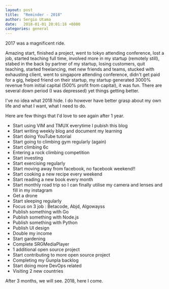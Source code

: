 ```yaml
---
layout: post
title:  "Reminder - 2018"
author: Sergio Utama
date:   2018-01-01 20:01:18 +0800
categories: general
---
```


2017 was a magnificent ride.

Amazing start, finished a project, went to tokyo attending conference, lost a job, started teaching full time, involved more in my startup (remotely still), stabed in the back by partner of my startup, losing customers, quit teaching, started freelancing, met new friends and teams, stucked with exhausting client, went to singapore attending conference, didn't get paid for a gig, helped friend on their startup, my startup generated 3000% revenue from initial capital (500% profit from capital), it was fun. There are several down period (I was depressed) yet things getting better.

I've no idea what 2018 hide. I do however have better grasp about my own life and what I want, what I need to do.

Here are few things that I'd love to see again after 1 year.

* Start using VIM and TMUX everytime I pubish this blog
* Start writing weekly blog and document my learning
* Start doing YouTube tutorial
* Start going to climbing gym regularly (again)
* Start climbing 6c
* Entering a rock climbing competition
* Start investing
* Start exercising regularly
* Start moving away from facebook, no facebook weekend!!
* Start cooking a new recipe every weekend
* Start reading a new book every month
* Start monthly road trip so I can finally utilise my camera and lenses and fill in my instagram
* Get a drone
* Start sleeping regularly
* Focus on 3 job : Betacode, Abjd, Algowayss
* Publish something with Go
* Publish something with Node.js
* Publish something with Python
* Publish UI design
* Double my income
* Start gardening
* Complete SRGMediaPlayer
* 1 additional open source project
* Start contributing to more open source project
* Completing my Gunpla backlog
* Start doing more DevOps related
* Visiting 2 new countries

After 3 months, we will see.
2018, here I come.
